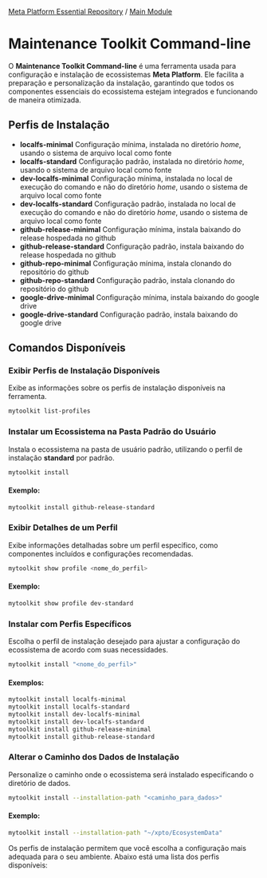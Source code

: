 [Meta Platform Essential Repository](../../../README.md) / [Main Module](../../README.md)

# Maintenance Toolkit Command-line

O **Maintenance Toolkit Command-line** é uma ferramenta usada para configuração e instalação de ecossistemas **Meta Platform**. Ele facilita a preparação e personalização da instalação, garantindo que todos os componentes essenciais do ecossistema estejam integrados e funcionando de maneira otimizada.

## Perfis de Instalação

- **localfs-minimal** Configuração mínima, instalada no diretório *home*, usando o sistema de arquivo local como fonte
- **localfs-standard** Configuração padrão, instalada no diretório *home*, usando o sistema de arquivo local como fonte
- **dev-localfs-minimal** Configuração mínima, instalada no local de execução do comando e não do diretório *home*, usando o sistema de arquivo local como fonte
- **dev-localfs-standard** Configuração padrão, instalada no local de execução do comando e não do diretório *home*, usando o sistema de arquivo local como fonte
- **github-release-minimal** Configuração mínima, instala baixando do release hospedada no github
- **github-release-standard** Configuração padrão, instala baixando do release hospedada no github
- **github-repo-minimal** Configuração mínima, instala clonando do repositório do github
- **github-repo-standard** Configuração padrão, instala clonando do repositório do github
- **google-drive-minimal** Configuração mínima, instala baixando do google drive
- **google-drive-standard** Configuração padrão, instala baixando do google drive

## Comandos Disponíveis
### Exibir Perfis de Instalação Disponíveis
Exibe as informações sobre os perfis de instalação disponíveis na ferramenta.

```bash
mytoolkit list-profiles
```

### Instalar um Ecossistema na Pasta Padrão do Usuário
Instala o ecossistema na pasta de usuário padrão, utilizando o perfil de instalação **standard** por padrão.

```bash
mytoolkit install
```

#### Exemplo:
```bash
mytoolkit install github-release-standard
```

### Exibir Detalhes de um Perfil
Exibe informações detalhadas sobre um perfil específico, como componentes incluídos e configurações recomendadas.

```bash
mytoolkit show profile <nome_do_perfil>
```

#### Exemplo:
```bash
mytoolkit show profile dev-standard
```

### Instalar com Perfis Específicos
Escolha o perfil de instalação desejado para ajustar a configuração do ecossistema de acordo com suas necessidades.

```bash
mytoolkit install "<nome_do_perfil>"
```

#### Exemplos:
```bash
mytoolkit install localfs-minimal
mytoolkit install localfs-standard
mytoolkit install dev-localfs-minimal
mytoolkit install dev-localfs-standard
mytoolkit install github-release-minimal
mytoolkit install github-release-standard
```

### Alterar o Caminho dos Dados de Instalação
Personalize o caminho onde o ecossistema será instalado especificando o diretório de dados.

```bash
mytoolkit install --installation-path "<caminho_para_dados>"
```

#### Exemplo:
```bash
mytoolkit install --installation-path "~/xpto/EcosystemData"
```

Os perfis de instalação permitem que você escolha a configuração mais adequada para o seu ambiente. Abaixo está uma lista dos perfis disponíveis:


